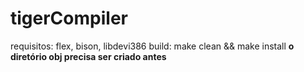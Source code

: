 # tigerCompiler
requisitos: flex, bison, libdevi386
build: make clean && make install
**o diretório obj precisa ser criado antes**
